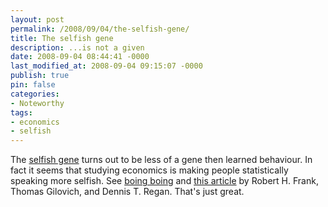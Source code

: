 ```yaml
---
layout: post
permalink: /2008/09/04/the-selfish-gene/
title: The selfish gene
description: ...is not a given
date: 2008-09-04 08:44:41 -0000
last_modified_at: 2008-09-04 09:15:07 -0000
publish: true
pin: false
categories:
- Noteworthy
tags:
- economics
- selfish
---
```

The [selfish gene](http://en.wikipedia.org/wiki/The_Selfish_Gene "Wikipedia: The Selfish Gene") turns out to be less of a gene then learned behaviour. In fact it seems that studying economics is making people statistically speaking more selfish. See [boing boing](http://www.boingboing.net/2008/09/04/economists-selfish-b.html "Boing Boing: Economists - selfish bastards") and [this article](http://www.gnu.org/philosophy/economics_frank/frank.html "Gnu.org: Studying Economics") by Robert H. Frank, Thomas Gilovich, and Dennis T. Regan. That's just great.
